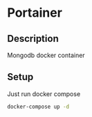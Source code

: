# Portainer

## Description

Mongodb docker container

## Setup

Just run docker compose

```sh
docker-compose up -d
```
